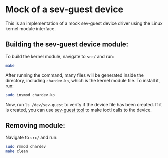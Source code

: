# Mock of a sev-guest device

This is an implementation of a mock sev-guest device driver using the Linux kernel module interface.

## Building the sev-guest device module:

To build the kernel module, navigate to `src/` and run:

```bash
make
```

After running the command, many files will be generated inside the directory, including `chardev.ko`, which is the kernel module file. To install it, run:

```bash
sudo insmod chardev.ko
```

Now, run `ls /dev/sev-guest` to verify if the device file has been created. If it is created, you can use [sev-guest tool](https://github.com/AMDESE/sev-guest) to make ioctl calls to the device.

## Removing module:

Navigate to `src/` and run:

```bash
sudo rmmod chardev
make clean
```
